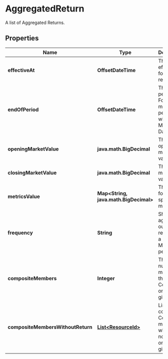 

# AggregatedReturn

A list of Aggregated Returns.

## Properties

Name | Type | Description | Notes
------------ | ------------- | ------------- | -------------
**effectiveAt** | **OffsetDateTime** | The effectiveAt for the return. | 
**endOfPeriod** | **OffsetDateTime** | The end of period date. For the monthly period this will be the Month End Date. | 
**openingMarketValue** | **java.math.BigDecimal** | The opening market value. |  [optional]
**closingMarketValue** | **java.math.BigDecimal** | The closing market value. |  [optional]
**metricsValue** | **Map&lt;String, java.math.BigDecimal&gt;** | The value for the specified metric. | 
**frequency** | **String** | Show the aggregated output returns on a Daily or Monthly period. |  [optional]
**compositeMembers** | **Integer** | The number of members in the Composite on the given day. |  [optional]
**compositeMembersWithoutReturn** | [**List&lt;ResourceId&gt;**](ResourceId.md) | List containing Composite members which post no return on the given day. |  [optional]



